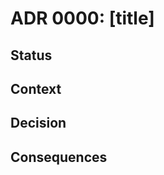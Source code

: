 # ADR 0000: [title]

<!-- These documents have names that are short noun phrases. For example, "ADR 1: Deployment on Ruby on Rails 3.0.10"
or "ADR 9: LDAP for Multitenant Integration" -->

## Status

<!-- A decision may be "proposed" if the project stakeholders haven't agreed with it yet, or "accepted" once it is
agreed. If a later ADR changes or reverses a decision, it may be marked as "deprecated" or "superseded" with a reference
to its replacement. -->

## Context

<!--
This section describes the forces at play, including technological, political, social, and project local. These forces
are probably in tension, and should be called out as such. The language in this section is value-neutral. It is simply
describing facts. -->

## Decision

<!-- This section describes our response to these forces. It is stated in full sentences, with active voice.
"We will ..." -->

## Consequences

<!-- This section describes the resulting context, after applying the decision. All consequences should be listed here,
not just the "positive" ones. A particular decision may have positive, negative, and neutral consequences,
but all of them affect the team and project in the future. -->

<!-- This template is taken from a blog post by Michael Nygard
http://thinkrelevance.com/blog/2011/11/15/documenting-architecture-decisions -->
